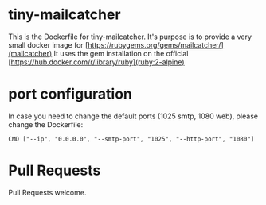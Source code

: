 # tiny-mailcatcher
This is the Dockerfile for tiny-mailcatcher.
It's purpose is to provide a very small docker image for [https://rubygems.org/gems/mailcatcher/](mailcatcher)
It uses the gem installation on the official [https://hub.docker.com/r/library/ruby](ruby:2-alpine)

# port configuration
In case you need to change the default ports (1025 smtp, 1080 web),
please change the Dockerfile:

`CMD ["--ip", "0.0.0.0", "--smtp-port", "1025", "--http-port", "1080"]`

# Pull Requests
Pull Requests welcome.


